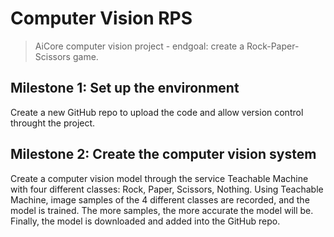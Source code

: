 # Computer Vision RPS

> AiCore computer vision project - endgoal: create a Rock-Paper-Scissors game.

## Milestone 1: Set up the environment

Create a new GitHub repo to upload the code and allow version control throught the project.

## Milestone 2: Create the computer vision system

Create a computer vision model through the service Teachable Machine with four different classes: Rock, Paper, Scissors, Nothing. Using Teachable Machine, image samples of the 4 different classes are recorded, and the model is trained. The more samples, the more accurate the model will be. Finally, the model is downloaded and added into the GitHub repo.

